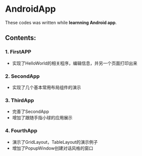 AndroidApp
====================
These codes was written while **learnning Android app**.

Contents:
-------------------
### 1. FirstAPP 
* 实现了HelloWorld的相关程序，编辑信息，并另一个页面打印出来
### 2. SecondApp 
* 实现了几个基本常用布局组件的演示
### 3. ThirdApp 
* 完善了SecondApp
* 增加了跟随手指小球的应用展示
### 4. FourthApp
* 演示了GridLayout，TableLayout的演示例子
* 增加了PopupWindow创建对话风格的窗口
